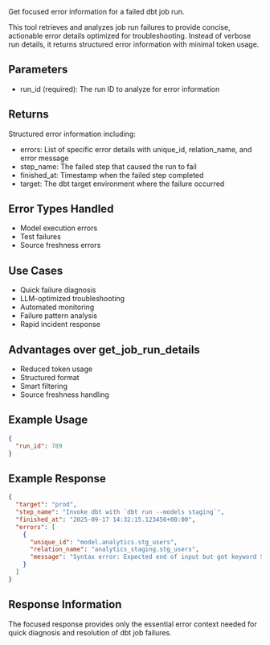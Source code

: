 Get focused error information for a failed dbt job run.

This tool retrieves and analyzes job run failures to provide concise, actionable error details optimized for troubleshooting. Instead of verbose run details, it returns structured error information with minimal token usage.

## Parameters

- run_id (required): The run ID to analyze for error information

## Returns

Structured error information including:

- errors: List of specific error details with unique_id, relation_name, and error message
- step_name: The failed step that caused the run to fail
- finished_at: Timestamp when the failed step completed
- target: The dbt target environment where the failure occurred

## Error Types Handled

- Model execution errors
- Test failures
- Source freshness errors

## Use Cases

- Quick failure diagnosis
- LLM-optimized troubleshooting
- Automated monitoring
- Failure pattern analysis
- Rapid incident response

## Advantages over get_job_run_details

- Reduced token usage
- Structured format
- Smart filtering
- Source freshness handling

## Example Usage

```json
{
  "run_id": 789
}
```

## Example Response

```json
{
  "target": "prod",
  "step_name": "Invoke dbt with `dbt run --models staging`",
  "finished_at": "2025-09-17 14:32:15.123456+00:00",
  "errors": [
    {
      "unique_id": "model.analytics.stg_users",
      "relation_name": "analytics_staging.stg_users",
      "message": "Syntax error: Expected end of input but got keyword SELECT at line 15"
    }
  ]
}
```

## Response Information

The focused response provides only the essential error context needed for quick diagnosis and resolution of dbt job failures.
